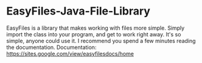 # EasyFiles-Java-File-Library
EasyFiles is a library that makes working with files more simple. Simply import the class into your program, and get to work right away. It's so simple, anyone could use it. I recommend you spend a few minutes reading the documentation.
Documentation: https://sites.google.com/view/easyfilesdocs/home
